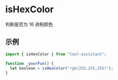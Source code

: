 # isHexColor

判断是否为 16 进制颜色

## 示例

```javascript
import { isHexColor } from "tool-assistant";

function _yourFun() {
  let boolean = isHexColor("rgb(255,255,255)");
}
```
